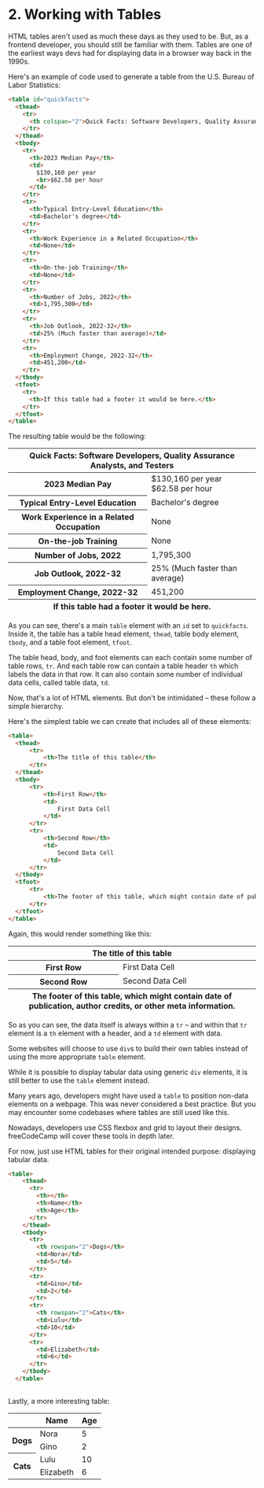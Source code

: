 # 2. Working with Tables

HTML tables aren't used as much these days as they used to be. But, as a frontend developer, you should still be familiar with them. Tables are one of the earliest ways devs had for displaying data in a browser way back in the 1990s.

Here's an example of code used to generate a table from the U.S. Bureau of Labor Statistics:


```html
<table id="quickfacts">
  <thead>
    <tr>
      <th colspan="2">Quick Facts: Software Developers, Quality Assurance Analysts, and Testers</th>
    </tr>
  </thead>
  <tbody>
    <tr>
      <th>2023 Median Pay</th>
      <td>
        $130,160 per year
        <br>$62.58 per hour
      </td>
    </tr>
    <tr>
      <th>Typical Entry-Level Education</th>
      <td>Bachelor's degree</td>
    </tr>
    <tr>
      <th>Work Experience in a Related Occupation</th>
      <td>None</td>
    </tr>
    <tr>
      <th>On-the-job Training</th>
      <td>None</td>
    </tr>
    <tr>
      <th>Number of Jobs, 2022</th>
      <td>1,795,300</td>
    </tr>
    <tr>
      <th>Job Outlook, 2022-32</th>
      <td>25% (Much faster than average)</td>
    </tr>
    <tr>
      <th>Employment Change, 2022-32</th>
      <td>451,200</td>
    </tr>
  </tbody>
  <tfoot>
    <tr>
      <th>If this table had a footer it would be here.</th>
    </tr>
  </tfoot>
</table>
```
The resulting table would be the following:

<table id="quickfacts">
  <thead>
    <tr>
      <th colspan="2">Quick Facts: Software Developers, Quality Assurance Analysts, and Testers</th>
    </tr>
  </thead>
  <tbody>
    <tr>
      <th>2023 Median Pay</th>
      <td>
        $130,160 per year
        <br>$62.58 per hour
      </td>
    </tr>
    <tr>
      <th>Typical Entry-Level Education</th>
      <td>Bachelor's degree</td>
    </tr>
    <tr>
      <th>Work Experience in a Related Occupation</th>
      <td>None</td>
    </tr>
    <tr>
      <th>On-the-job Training</th>
      <td>None</td>
    </tr>
    <tr>
      <th>Number of Jobs, 2022</th>
      <td>1,795,300</td>
    </tr>
    <tr>
      <th>Job Outlook, 2022-32</th>
      <td>25% (Much faster than average)</td>
    </tr>
    <tr>
      <th>Employment Change, 2022-32</th>
      <td>451,200</td>
    </tr>
  </tbody>
  <tfoot>
    <tr>
      <th colspan="2">If this table had a footer it would be here.</th>
    </tr>
  </tfoot>
</table>


As you can see, there's a main <code>table</code> element with an <code>id</code> set to <code>quickfacts</code>. Inside it, the table has a table head element, <code>thead</code>, table body element, <code>tbody</code>, and a table foot element, <code>tfoot</code>.

The table head, body, and foot elements can each contain some number of table rows, <code>tr</code>. And each table row can contain a table header <code>th</code> which labels the data in that row. It can also contain some number of individual data cells, called table data, <code>td</code>.

Now, that's a lot of HTML elements. But don't be intimidated – these follow a simple hierarchy.

Here's the simplest table we can create that includes all of these elements:


```html
<table>
  <thead>
      <tr>
          <th>The title of this table</th>
      </tr>
  </thead>
  <tbody>
      <tr>
          <th>First Row</th>
          <td>
              First Data Cell
          </td>
      </tr>
      <tr>
          <th>Second Row</th>
          <td>
              Second Data Cell
          </td>
      </tr>
  </tbody>
  <tfoot>
      <tr>
          <th>The footer of this table, which might contain date of publication, author credits, or other meta information.</th>
      </tr>
  </tfoot>
</table>
```
Again, this would render something like this:

<table>
  <thead>
      <tr>
          <th colspan="2">The title of this table</th>
      </tr>
  </thead>
  <tbody>
      <tr>
          <th>First Row</th>
          <td>
              First Data Cell
          </td>
      </tr>
      <tr>
          <th>Second Row</th>
          <td>
              Second Data Cell
          </td>
      </tr>
  </tbody>
  <tfoot>
      <tr>
          <th colspan="2">The footer of this table, which might contain date of publication, author credits, or other meta information.</th>
      </tr>
  </tfoot>
</table>

So as you can see, the data itself is always within a <code>tr</code> – and within that <code>tr</code> element is a <code>th</code> element with a header, and a <code>td</code> element with data.

Some websites will choose to use <code>div</code>s to build their own tables instead of using the more appropriate <code>table</code> element.

While it is possible to display tabular data using generic <code>div</code> elements, it is still better to use the <code>table</code> element instead.

Many years ago, developers might have used a <code>table</code> to position non-data elements on a webpage. This was never considered a best practice. But you may encounter some codebases where tables are still used like this.

Nowadays, developers use CSS flexbox and grid to layout their designs. freeCodeCamp will cover these tools in depth later.

For now, just use HTML tables for their original intended purpose: displaying tabular data.


```html
<table>
    <thead>
      <tr>
        <th></th>
        <th>Name</th>
        <th>Age</th>
      </tr>
    </thead>
    <tbody>
      <tr>
        <th rowspan="2">Dogs</th>
        <td>Nora</td>
        <td>5</td>
      </tr>
      <tr>
        <td>Gino</td>
        <td>2</td>
      </tr>
      <tr>
        <th rowspan="2">Cats</th>
        <td>Lulu</td>
        <td>10</td>
      </tr>
      <tr>
        <td>Elizabeth</td>
        <td>6</td>
      </tr>
    </tbody>
  </table>
  
```
Lastly, a more interesting table:

<table>
  <thead>
    <tr>
      <th></th>
      <th>Name</th>
      <th>Age</th>
    </tr>
  </thead>
  <tbody>
    <tr>
      <th rowspan="2">Dogs</th>
      <td>Nora</td>
      <td>5</td>
    </tr>
    <tr>
      <td>Gino</td>
      <td>2</td>
    </tr>
    <tr>
      <th rowspan="2">Cats</th>
      <td>Lulu</td>
      <td>10</td>
    </tr>
    <tr>
      <td>Elizabeth</td>
      <td>6</td>
    </tr>
  </tbody>
</table>